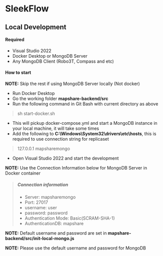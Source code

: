 # SleekFlow


## Local Development

#### Required

- Visual Studio 2022
- Docker Desktop or MongoDB Server
- Any MongoDB Client (Robo3T, Compass and etc)

#### How to start

**NOTE:** Skip the rest if using MongoDB Server locally (Not docker)

- Run Docker Desktop
- Go the working folder **mapshare-backend/src**
- Run the following command in Git Bash with current directory as above
> sh start-docker.sh
- This will pickup docker-compose.yml and start a MongoDB instance in your local machine, it will take some times
- Add the following to **C:\Windows\System32\drivers\etc\hosts**, this is required to use connection string for replicaset
> 127.0.0.1 mapsharemongo
- Open Visual Studio 2022 and start the development

**NOTE:** Use the Connection Information below for MongoDB Server in Docker container

> ##### Connection information
> - Server: mapsharemongo
> - Port: 27017
> - username: user
> - password: password
> - Authentication Mode: Basic(SCRAM-SHA-1)
> - AuthenticationDB: mapshare


**NOTE:** Default username and password are set in **mapshare-backend/src/init-local-mongo.js**

**NOTE:** Please use the default username and password for MongoDB
